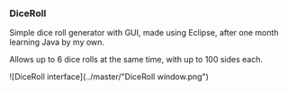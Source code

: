### DiceRoll ###

Simple dice roll generator with GUI, made using Eclipse, after one month learning Java by my own.

Allows up to 6 dice rolls at the same time, with up to 100 sides each.

![DiceRoll interface](../master/"DiceRoll window.png")
